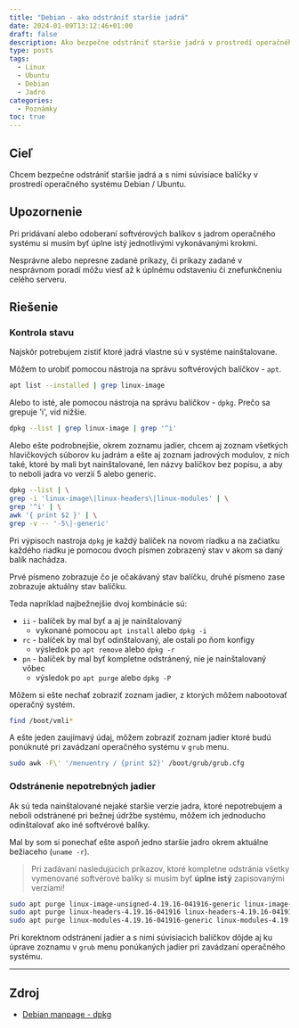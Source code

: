 ```yaml
---
title: "Debian - ako odstrániť staršie jadrá"
date: 2024-01-09T13:12:46+01:00
draft: false
description: Ako bezpečne odstrániť staršie jadrá v prostredí operačného systému Debian / Ubuntu.
type: posts
tags:
  - Linux
  - Ubuntu
  - Debian
  - Jadro
categories:
  - Poznámky
toc: true
---
```


## Cieľ

Chcem bezpečne odstrániť staršie jadrá a s nimi súvisiace balíčky v prostredí operačného systému Debian / Ubuntu.

## Upozornenie

Pri pridávaní alebo odoberaní softvérových balíkov s jadrom operačného systému si musím byť úplne istý jednotlivými vykonávanými krokmi.

Nesprávne alebo nepresne zadané príkazy, či príkazy zadané v nesprávnom poradí môžu viesť až k úplnému odstaveniu či znefunkčneniu celého serveru.

## Riešenie

### Kontrola stavu

Najskôr potrebujem zistiť ktoré jadrá vlastne sú v systéme nainštalovane.

Môžem to urobiť pomocou nástroja na správu softvérových balíčkov - `apt`.

```bash
apt list --installed | grep linux-image
```

Alebo to isté, ale pomocou nástroja na správu balíčkov - `dpkg`. Prečo sa grepuje 'i', vid nižšie.

```bash
dpkg --list | grep linux-image | grep '^i'
```

Alebo ešte podrobnejšie, okrem zoznamu jadier, chcem aj zoznam všetkých hlavičkových súborov ku jadrám a ešte aj zoznam jadrových modulov, z nich také, ktoré by mali byt nainštalované, len názvy balíčkov bez popisu, a aby to neboli jadra vo verzii 5 alebo generic.

```bash
dpkg --list | \
grep -i 'linux-image\|linux-headers\|linux-modules' | \
grep '^i' | \
awk '{ print $2 }' | \
grep -v -- '-5\|-generic'
```

Pri výpisoch nastroja `dpkg` je každý balíček na novom riadku a na začiatku každého riadku je pomocou dvoch písmen zobrazený stav v akom sa daný balík nachádza.

Prvé písmeno zobrazuje čo je očakávaný stav balíčku, druhé písmeno zase zobrazuje aktuálny stav balíčku.

Teda napríklad najbežnejšie dvoj kombinácie sú:

- `ii` - balíček by mal byť a aj je nainštalovaný
  - vykonané pomocou `apt install` alebo `dpkg -i`
- `rc` - balíček by mal byť odinštalovaný, ale ostali po ňom konfigy
  - výsledok po `apt remove` alebo `dpkg -r`
- `pn` - balíček by mal byť kompletne odstránený, nie je nainštalovaný vôbec
  - výsledok po `apt purge` alebo `dpkg -P`

Môžem si ešte nechať zobraziť zoznam jadier, z ktorých môžem nabootovať operačný systém.

```bash
find /boot/vmli*
```

A ešte jeden zaujímavý údaj, môžem zobraziť zoznam jadier ktoré budú ponúknuté pri zavádzaní operačného systému v `grub` menu.

```bash
sudo awk -F\' '/menuentry / {print $2}' /boot/grub/grub.cfg
```

### Odstránenie nepotrebných jadier

Ak sú teda nainštalované nejaké staršie verzie jadra, ktoré nepotrebujem a neboli odstránené pri bežnej údržbe systému, môžem ich jednoducho odinštalovať ako iné softvérové balíky.

Mal by som si ponechať ešte aspoň jedno staršie jadro okrem aktuálne bežiaceho (`uname -r`).

>Pri zadávaní nasledujúcich príkazov, ktoré kompletne odstránia všetky vymenované softvérové balíky si musím byť **úplne istý** zapisovanými verziami!

```bash
sudo apt purge linux-image-unsigned-4.19.16-041916-generic linux-image-unsigned-4.19.37-041937-generic
sudo apt purge linux-headers-4.19.16-041916 linux-headers-4.19.16-041916-generic linux-headers-4.19.37-041937 linux-headers-4.19.37-041937-generic
sudo apt purge linux-modules-4.19.16-041916-generic linux-modules-4.19.37-041937-generic
```

Pri korektnom odstránení jadier a s nimi súvisiacich balíčkov dôjde aj ku úprave zoznamu v `grub` menu ponúkaných jadier pri zavádzaní operačného systému.

---

## Zdroj

- [Debian manpage - dpkg](https://manpages.debian.org/bookworm/dpkg/dpkg.1.en.html)

